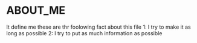 # ABOUT_ME
It define me
these are thr foolowing fact about this file
1: I try to make it as long as possible
2: I try to put as much information as possible
